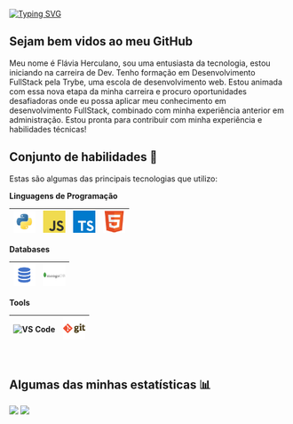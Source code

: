 [![Typing SVG](https://readme-typing-svg.demolab.com?font=Fira+Code&weight=700&size=30&pause=1000&color=D737A6&center=true&width=435&height=51&lines=Ol%C3%A1+pessoal+%F0%9F%98%83%F0%9F%91%8B)](https://git.io/typing-svg)

## Sejam bem vidos ao meu GitHub

Meu nome é Flávia Herculano, sou uma entusiasta da tecnologia, estou iniciando na carreira de Dev. Tenho formação em Desenvolvimento FullStack pela Trybe, uma escola de desenvolvimento web.
Estou animada com essa nova etapa da minha carreira e procuro oportunidades desafiadoras onde eu possa aplicar meu conhecimento em desenvolvimento FullStack, combinado com minha experiência anterior em administração.
Estou pronta para contribuir com minha experiência e habilidades técnicas!

## Conjunto de habilidades :muscle:

Estas são algumas das principais tecnologias que utilizo:

**Linguagens de Programação**

<img title="Python" alt="Python" width="40px" src="https://raw.githubusercontent.com/github/explore/master/topics/python/python.png" />|<img alt="JS" title="JavaScript" width="40px" src="https://raw.githubusercontent.com/github/explore/master/topics/javascript/javascript.png">|<img alt="Typescript" title="Typescript" width="40px" src="https://raw.githubusercontent.com/github/explore/main/topics/typescript/typescript.png">|<img title="HTML" alt="HTML" width="40px" src="https://raw.githubusercontent.com/devicons/devicon/master/icons/html5/html5-original.svg">
|--|--|--|--|

**Databases**

<img title="SQL" alt="SQL" width="40px" src="https://raw.githubusercontent.com/github/explore/master/topics/sql/sql.png">|<img title="MongoDB" alt="MongoDB" width="40px" src="https://raw.githubusercontent.com/github/explore/master/topics/mongodb/mongodb.png"> <br>
|--|--|

**Tools**

<img title="VS Code" alt="VS Code" width="40px" src="https://img.icons8.com/fluent/48/000000/visual-studio-code-2019.png">|<img title="git" alt="git" width="40px" src="https://raw.githubusercontent.com/github/explore/master/topics/git/git.png">
|--|--|
<br>

## Algumas das minhas estatísticas :bar_chart:
<div>
<img height="180cm" src="https://github-readme-stats.vercel.app/api?username=Flavia-Herculano&show_icons=true&theme=radical&include_all_commits=true&count_private=true"/>
<img height="180cm" src="https://github-readme-stats.vercel.app/api/top-langs/?username=Flavia-Herculano&layout=compact&langs_count=16&theme=radical"/>
</div>



